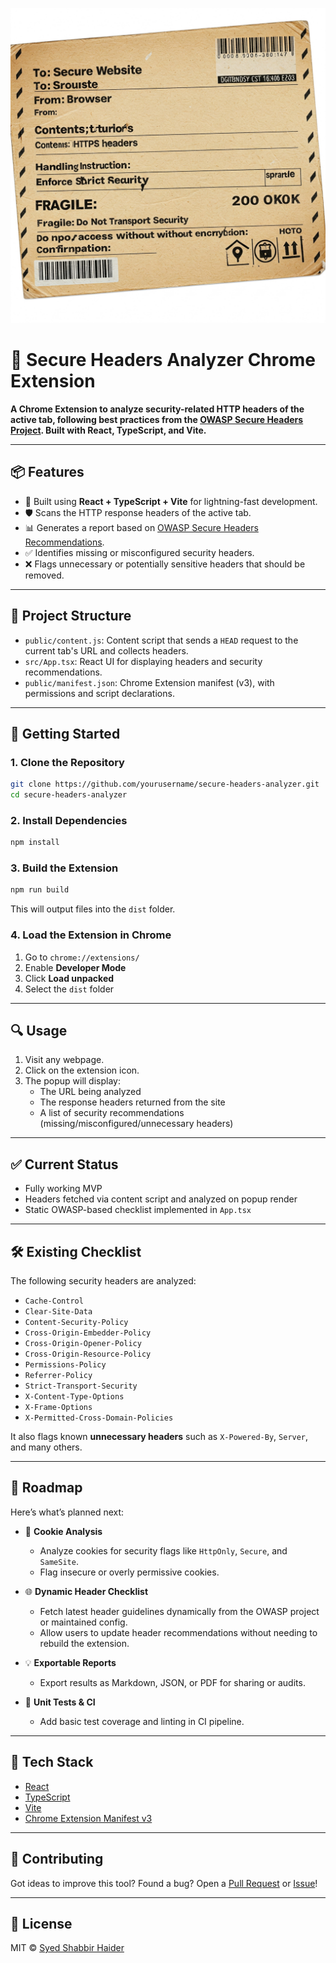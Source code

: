 ![Secure Headers Icon](./src/assets/secure-headers-image.jpeg)

# 🔐 Secure Headers Analyzer Chrome Extension

**A Chrome Extension to analyze security-related HTTP headers of the active tab, following best practices from the [OWASP Secure Headers Project](https://owasp.org/www-project-secure-headers/). Built with React, TypeScript, and Vite.**

---

## 📦 Features

- 🚀 Built using **React + TypeScript + Vite** for lightning-fast development.
- 🛡️ Scans the HTTP response headers of the active tab.
- 📊 Generates a report based on [OWASP Secure Headers Recommendations](https://owasp.org/www-project-secure-headers/).
- ✅ Identifies missing or misconfigured security headers.
- ❌ Flags unnecessary or potentially sensitive headers that should be removed.

---

## 📂 Project Structure

- `public/content.js`: Content script that sends a `HEAD` request to the current tab's URL and collects headers.
- `src/App.tsx`: React UI for displaying headers and security recommendations.
- `public/manifest.json`: Chrome Extension manifest (v3), with permissions and script declarations.

---

## 🚀 Getting Started

### 1. Clone the Repository

```bash
git clone https://github.com/yourusername/secure-headers-analyzer.git
cd secure-headers-analyzer
```

### 2. Install Dependencies

```bash
npm install
```

### 3. Build the Extension

```bash
npm run build
```

This will output files into the `dist` folder.

### 4. Load the Extension in Chrome

1. Go to `chrome://extensions/`
2. Enable **Developer Mode**
3. Click **Load unpacked**
4. Select the `dist` folder

---

## 🔍 Usage

1. Visit any webpage.
2. Click on the extension icon.
3. The popup will display:
   - The URL being analyzed
   - The response headers returned from the site
   - A list of security recommendations (missing/misconfigured/unnecessary headers)

---

## ✅ Current Status

- Fully working MVP
- Headers fetched via content script and analyzed on popup render
- Static OWASP-based checklist implemented in `App.tsx`

---

## 🛠 Existing Checklist

The following security headers are analyzed:

- `Cache-Control`
- `Clear-Site-Data`
- `Content-Security-Policy`
- `Cross-Origin-Embedder-Policy`
- `Cross-Origin-Opener-Policy`
- `Cross-Origin-Resource-Policy`
- `Permissions-Policy`
- `Referrer-Policy`
- `Strict-Transport-Security`
- `X-Content-Type-Options`
- `X-Frame-Options`
- `X-Permitted-Cross-Domain-Policies`

It also flags known **unnecessary headers** such as `X-Powered-By`, `Server`, and many others.

---

## 🧭 Roadmap

Here’s what’s planned next:

- 🍪 **Cookie Analysis**
  - Analyze cookies for security flags like `HttpOnly`, `Secure`, and `SameSite`.
  - Flag insecure or overly permissive cookies.

- 🌐 **Dynamic Header Checklist**
  - Fetch latest header guidelines dynamically from the OWASP project or maintained config.
  - Allow users to update header recommendations without needing to rebuild the extension.

- 💡 **Exportable Reports**
  - Export results as Markdown, JSON, or PDF for sharing or audits.

- 🧪 **Unit Tests & CI**
  - Add basic test coverage and linting in CI pipeline.

---

## 🧰 Tech Stack

- [React](https://reactjs.org/)
- [TypeScript](https://www.typescriptlang.org/)
- [Vite](https://vitejs.dev/)
- [Chrome Extension Manifest v3](https://developer.chrome.com/docs/extensions/mv3/intro/)

---

## 🤝 Contributing

Got ideas to improve this tool? Found a bug? Open a [Pull Request](https://github.com/shabbir-ciklum/my-secure-headers-analyzer/pulls) or [Issue](https://github.com/shabbir-ciklum/my-secure-headers-analyzer/issues)!

---

## 📜 License

MIT © [Syed Shabbir Haider](https://github.com/shabbir-ciklum)
